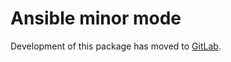 # Ansible minor mode

Development of this package has moved to [GitLab](https://gitlab.com/emacs-ansible/emacs-ansible).
